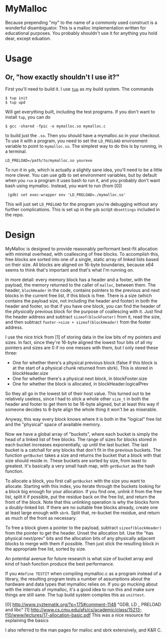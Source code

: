 # MyMalloc

Because prepending "my" to the name of a commonly used construct is a wonderful
disambiguator. This is a malloc implementation written for educational purposes.
You probably shouldn't use it for anything you hold dear, except eduation.

# Usage
## Or, "how exactly shouldn't I use it?"

First you'll need to build it. I use [`tup`](http://gittup.org/tup/) as my
build system. The commands

    $ tup init
    $ tup upd

Will get everything built, including the test programs. If you don't want to
install `tup`, you can do

    $ gcc -shared -fpic -o mymalloc.so mymalloc.c

to build just the `.so`. Then you should have a mymalloc.so in your checkout.
To use it with a program,
you need to set the `LD_PRELOAD` environment variable to point to `mymalloc.so`.
The simplest way to do this is by running, in a terminal.

    LD_PRELOAD=/path/to/mymalloc.so yourexe

To run it in `gdb`, which is actually a slightly sane idea, you'll need to be
a little more clever. You can use gdb to set environment variables, but by
default when you `run` a program it uses bash to run it, and you probably don't
want bash using mymalloc. Instead, you want to run (from [0])

     (gdb) set exec-wrapper env 'LD_PRELOAD=./mymalloc.so'

This will just set `LD_PRELOAD` for the program you're debugging without any
further complications. This is set up in the `gdb` script `dbsettings`
included in the repo.


# Design

MyMalloc is designed to provide reasonably performant best-fit allocation with
minimal overhead, with coallescing of free blocks. To
accomplish this, free blocks are sorted into one of a single, static array of
linked lists based on their size. All blocks are aligned on 16-byte boundaries,
because x64 seems to think that's important and that's what I'm running on.

In more detail: every memory block has a header and a footer, with the payload,
the memory returned to the caller of `malloc`, between them. The header, `blockHeader`
in the code, contains pointers to the previous and next blocks in the current free
list, if this block is free. There is a size (which contains the payload size,
not including the header and footer) in both the header and footer, so that if
you have one block, you can find the header of the *physically* previous block
for the purpose of coallescing with it. Just find the header address and subtract
`sizeof(blockFooter)` from it, read the size, and then subtract
`footer->size + sizeof(blockHeader)` from the footer address.

I use the nice trick from [1] of storing data in the low bits of my pointers
and sizes. In fact, since they're 16-byte aligned the lowest four bits
of all my pointers and sizes are 0 if no one messes with them, but I only
need these three:

 * One for whether there's a physical previous block (false if this block
   is at the start of a physical chunk returned from sbrk). This is stored
   in blockHeader.size
 * One for whether there's a physical next block, in blockFooter.size
 * One for whether the block is allocated, in blockHeader.logicalPrev

So they all go in the lowest bit of their host value. This turned out to
be relatively useless, since I had to stick a whole other
`size_t` in both the header and footer to get them to be 16-byte aligned,
but at least this way if someone decides to 8-byte align the whole thing it
won't be as miserable.

Anyway, this way every block knows where it is both in the "logical" free
list and the "physical" space of available memory.

Now we have a global array of "buckets", where each bucket is simply the
head of a linked list of free blocks. The range of sizes for blocks stored
in each bucket increases exponentially, up until the last bucket. The last
bucket is a catchall for any blocks that don't fit in the previous buckets.
The function `getBucket` takes a size and returns the bucket that a block
with that size should reside in. These buckets are sorted by size, from least
to greatest. It's basically a very small hash map, with `getBucket` as the
hash function.

To allocate a block, you first call `getBucket` with the size you want to
allocate. Starting with this index, you iterate through the buckets looking
for a block big enough for your allocation. If you find one, unlink it
from the free list, split it if
possible, put the residue back on the free list, and return the front of
the block. Note that this unlinking operation is why the blocks form a doubly-linked list.
If there are no suitable free blocks already, create one at
least large enough with `sbrk`. Split that, re-bucket the residue, and
return as much of the front as necessary.

To free a block given a pointer to the payload, subtract `sizeof(blockHeader)`
from the pointer to get the header. Unset the allocation bit. Use the
"has physical next/prev" bits and the allocation bits of any physically
adjacent blocks to merge with them if possible. Then just stick the resulting
block in the appropriate free list, sorted by size.

An potential avenue for future research is what size of bucket array and kind
of hash function produce the best performance.

If you `#define TESTIT` when compiling mymalloc.c as a program instead of a
library, the resulting program tests a number of assumptions about the
hardware and data types that mymalloc relies on. If you go mucking about
with the internals of mymalloc, it's a good idea to run this and make sure
things are still sane. The tup build system compiles this as `unittest`.

[0] http://www.zyztematik.org/?p=175#comment-1148 "GDB, LD _ PRELOAD and libc"
[1] http://www.cs.cmu.edu/afs/cs/academic/class/15213-f10/www/lectures/17-allocation-basic.pdf This was a nice resource for explaining the basics

I also referred to the man pages for malloc and sbrk extensively, and K&R C.
